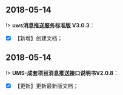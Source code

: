 
##  2018-05-14

!> **uws消息推送服务标准版 V3.0.3**：  
 
- [x]  【新增】创建文档；

##  2018-05-14

!> **UMS-成套项目消息推送接口说明书V2.0.8**：  
 
- [x]  【更新】更新最新版文档；

[^footnote]:这是注释文本